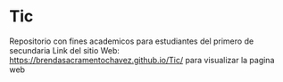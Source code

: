 # Tic

Repositorio con fines academicos para estudiantes del primero de secundaria 
Link del sitio Web: https://brendasacramentochavez.github.io/Tic/ para visualizar la pagina web

